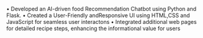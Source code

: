 • Developed an AI-driven food Recommendation Chatbot using Python and Flask.
• Created a User-Friendly andResponsive UI using HTML,CSS and JavaScript for seamless user interactons
• Integrated additional web pages for detailed recipe steps, enhancing the informational value for users

